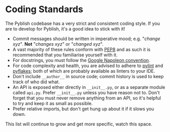 # Coding Standards

The Pyblish codebase has a very strict and consistent coding style. If you are to develop for Pyblish, it's a good idea to stick with it!

- Commit messages should be written in imperative mood; e.g. "*change xyz*". **Not** "*changes xyz*" or "*changed xyz*".
- A vast majority of these rules conform with [PEP8][1] and as such it is recommended that you familiarise yourself with it.
- For docstrings, you must follow the [Google Napoleon convention][2].
- For code complexity and health, you are advised to adhere to [pylint][3] and [pyflakes][4]; both of which are probably available as linters to your IDE.
- Don't include `__author__` in source code; commit history is used to keep track of who did what.
- An API is exposed either directly in `__init__.py`, or as a separate module called `api.py`. Prefer `__init__.py` unless you have reason not to. Don't forget that you must never remove anything from an API, so it's helpful to try and keep it as small as possible.
- Prefer relative imports, but don't get hung up about it if it slows you down.

This list will continue to grow and get more specific, watch this space.

[1]: https://www.python.org/dev/peps/pep-0008/
[2]: http://sphinxcontrib-napoleon.readthedocs.org/en/latest/example_google.html
[3]: http://www.pylint.org/
[4]: https://pypi.python.org/pypi/pyflakes